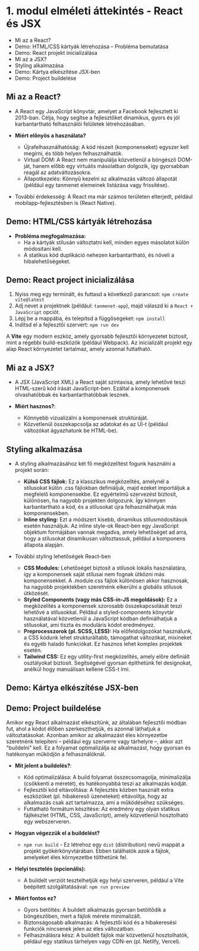 # 1. modul elméleti áttekintés - React és JSX

- Mi az a React?
- Demo: HTML/CSS kártyák létrehozása – Probléma bemutatása
- Demo: React projekt inicializálása
- Mi az a JSX?
- Styling alkalmazása
- Demo: Kártya elkészítése JSX-ben
- Demo: Project buildelése

## Mi az a React?

- A React egy JavaScript könyvtár, amelyet a Facebook fejlesztett ki 2013-ban. Célja, hogy segítse a fejlesztőket dinamikus, gyors és jól karbantartható felhasználói felületek létrehozásában.

- **Miért előnyös a használata?**

  - Újrafelhasználhatóság: A kód részeit (komponenseket) egyszer kell megírni, és több helyen felhasználhatók.
  - Virtual DOM: A React nem manipulálja közvetlenül a böngésző DOM-ját, hanem előbb egy virtuális másolatban dolgozik, így gyorsabban reagál az adatváltozásokra.
  - Állapotkezelés: Könnyű kezelni az alkalmazás változó állapotát (például egy tanmenet elemeinek listázása vagy frissítése).

- További érdekesség: A React ma már számos területen elterjedt, például mobilapp-fejlesztésben is (React Native).

## Demo: HTML/CSS kártyák létrehozása

- **Probléma megfogalmazása:**
  - Ha a kártyák stílusán változtatni kell, minden egyes másolatot külön módosítani kell.
  - A statikus kód duplikáció nehezen karbantartható, és növeli a hibalehetőségeket.

## Demo: React project inicializálása

1. Nyiss meg egy terminált, és futtasd a következő parancsot: `npm create vite@latest`
2. Adj nevet a projektnek (például: `tanmenet-app`), majd válaszd ki a `React + JavaScript` opciót.
3. Lépj be a mappába, és telepítsd a függőségeket: `npm install`
4. Indítsd el a fejlesztői szervert: `npm run dev`

A **Vite** egy modern eszköz, amely gyorsabb fejlesztői környezetet biztosít, mint a régebbi build-eszközök (például Webpack). Az inicializált projekt egy alap React környezetet tartalmaz, amely azonnal futtatható.

## Mi az a JSX?

- A JSX (JavaScript XML) a React saját szintaxisa, amely lehetővé teszi HTML-szerű kód írását JavaScript-ben. Ezáltal a komponensek olvashatóbbak és karbantarthatóbbak lesznek.

- **Miért hasznos?**:
  - Könnyebb vizualizálni a komponensek struktúráját.
  - Közvetlenül összekapcsolja az adatokat és az UI-t (például változókat ágyazhatunk be HTML-be).

## Styling alkalmazása

- A styling alkalmazásához két fő megközelítést fogunk használni a projekt során:

  - **Külső CSS fájlok:** Ez a klasszikus megközelítés, amelynél a stílusokat külön .css fájlokban definiáljuk, majd ezeket importáljuk a megfelelő komponensekbe. Ez egyértelmű szervezést biztosít, különösen, ha nagyobb projekten dolgozunk. Így könnyen karbantartható a kód, és a stílusokat újra felhasználhatjuk más komponensekben.
  - **Inline styling:** Ezt a módszert kisebb, dinamikus stílusmódosítások esetén használjuk. Az inline style-ok React-ben egy JavaScript objektum formájában vannak megadva, amely lehetőséget ad arra, hogy a stílusokat dinamikusan változtassuk, például a komponens állapota alapján.

- További styling lehetőségek React-ben
  - **CSS Modules:** Lehetőséget biztosít a stílusok lokális használatára, így a komponensek saját stílusai nem fognak ütközni más komponensekkel. A .module.css fájlok különösen akkor hasznosak, ha nagyobb projektekben szeretnénk elkerülni a globális stílusok ütközését.
  - **Styled Components (vagy más CSS-in-JS megoldások):** Ez a megközelítés a komponensek szorosabb összekapcsolását teszi lehetővé a stílusokkal. Például a styled-components könyvtár használatával közvetlenül a JavaScript kódban definiálhatjuk a stílusokat, ami tiszta és moduláris kódot eredményez.
  - **Preprocesszorok (pl. SCSS, LESS):** Ha előfeldolgozókat használunk, a CSS kódunk lehet strukturáltabb, támogathat változókat, mixineket és egyéb haladó funkciókat. Ez hasznos lehet komplex projektek esetén.
  - **Tailwind CSS:** Ez egy utility-first megközelítés, amely előre definiált osztályokat biztosít. Segítségével gyorsan építhetünk fel designokat, anélkül hogy manuálisan kellene CSS-t írni.

## Demo: Kártya elkészítése JSX-ben

## Demo: Project buildelése

Amikor egy React alkalmazást elkészítünk, az általában fejlesztői módban fut, ahol a kódot élőben szerkeszthetjük, és azonnal láthatjuk a változtatásokat. Azonban amikor az alkalmazást éles környezetbe szeretnénk telepíteni – például egy szerverre vagy tárhelyre –, akkor azt "buildelni" kell. Ez a folyamat optimalizálja az alkalmazást, hogy gyorsan és hatékonyan működjön a felhasználóknál.

- **Mit jelent a buildelés?**:

  - Kód optimalizálása: A build folyamat összecsomagolja, minimalizálja (csökkenti a méretét), és hatékonyabbá teszi az alkalmazás kódját.
  - Fejlesztői kód eltávolítása: A fejlesztés közben használt extra eszközöket (pl. hibakereső üzeneteket) eltávolítja, hogy az alkalmazás csak azt tartalmazza, ami a működéséhez szükséges.
  - Futtatható formátum készítése: Az eredmény egy olyan statikus fájlkészlet (HTML, CSS, JavaScript), amely közvetlenül hosztolható egy webszerveren.

- **Hogyan végezzük el a buildelést?**

  - `npm run build` - Ez létrehoz egy `dist` (distribution) nevű mappát a projekt gyökérkönyvtárában. Ebben találhatók azok a fájlok, amelyeket éles környezetbe tölthetünk fel.

- **Helyi tesztelés (opcionális):**

  - A buildelt verziót tesztelhetjük egy helyi szerveren, például a Vite beépített szolgáltatásával: `npm run preview`

- **Miért fontos ez?**
  - Gyors betöltés: A buildelt alkalmazás gyorsan betöltődik a böngészőben, mert a fájlok mérete minimalizált.
  - Biztonságosabb alkalmazás: A fejlesztői kód és a hibakeresési funkciók nincsenek jelen az éles változatban.
  - Felhasználásra kész: A buildelt fájlok már közvetlenül hosztolhatók, például egy statikus tárhelyen vagy CDN-en (pl. Netlify, Vercel).
